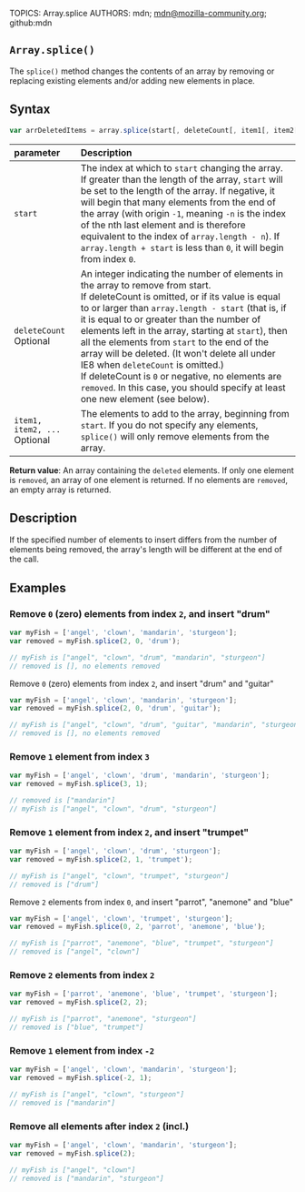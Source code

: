 TOPICS: Array.splice
AUTHORS: mdn; mdn@mozilla-community.org; github:mdn

## `Array.splice()`

The `splice()` method changes the contents of an array by removing or replacing existing
elements and/or adding new elements in place.

## Syntax

```javascript
var arrDeletedItems = array.splice(start[, deleteCount[, item1[, item2[, ...]]]])
```

| parameter | Description |
| :-- | :-- |
| `start` | The index at which to `start` changing the array. If greater than the length of the array, `start` will be set to the length of the array. If negative, it will begin that many elements from the end of the array (with origin `-1`, meaning `-n` is the index of the nth last element and is therefore equivalent to the index of `array.length - n`). If `array.length + start` is less than `0`, it will begin from index `0`.
| `deleteCount` Optional | An integer indicating the number of elements in the array to remove from start.<br>If deleteCount is omitted, or if its value is equal to or larger than `array.length - start` (that is, if it is equal to or greater than the number of elements left in the array, starting at `start`), then all the elements from `start` to the end of the array will be deleted. (It won't delete all under IE8 when `deleteCount` is omitted.)<br>If deleteCount is `0` or negative, no elements are `removed`. In this case, you should specify at least one new element (see below). |
| `item1, item2, ...` Optional | The elements to add to the array, beginning from `start`. If you do not specify any elements, `splice()` will only remove elements from the array. |

**Return value**: An array containing the `deleted` elements. If only one element is `removed`, an
array of one element is returned. If no elements are `removed`, an empty array is returned.

## Description

If the specified number of elements to insert differs from the number of elements being removed, the
array's length will be different at the end of the call.

## Examples

### Remove `0` (zero) elements from index `2`, and insert "drum"

```javascript
var myFish = ['angel', 'clown', 'mandarin', 'sturgeon'];
var removed = myFish.splice(2, 0, 'drum');

// myFish is ["angel", "clown", "drum", "mandarin", "sturgeon"]
// removed is [], no elements removed
```

Remove `0` (zero) elements from index `2`, and insert "drum" and "guitar"

```javascript
var myFish = ['angel', 'clown', 'mandarin', 'sturgeon'];
var removed = myFish.splice(2, 0, 'drum', 'guitar');

// myFish is ["angel", "clown", "drum", "guitar", "mandarin", "sturgeon"]
// removed is [], no elements removed
```

### Remove `1` element from index `3`

```javascript
var myFish = ['angel', 'clown', 'drum', 'mandarin', 'sturgeon'];
var removed = myFish.splice(3, 1);

// removed is ["mandarin"]
// myFish is ["angel", "clown", "drum", "sturgeon"]
```

### Remove `1` element from index `2`, and insert "trumpet"

```javascript
var myFish = ['angel', 'clown', 'drum', 'sturgeon'];
var removed = myFish.splice(2, 1, 'trumpet');

// myFish is ["angel", "clown", "trumpet", "sturgeon"]
// removed is ["drum"]
```

Remove `2` elements from index `0`, and insert "parrot", "anemone" and "blue"

```javascript
var myFish = ['angel', 'clown', 'trumpet', 'sturgeon'];
var removed = myFish.splice(0, 2, 'parrot', 'anemone', 'blue');

// myFish is ["parrot", "anemone", "blue", "trumpet", "sturgeon"]
// removed is ["angel", "clown"]
```

### Remove `2` elements from index `2`

```javascript
var myFish = ['parrot', 'anemone', 'blue', 'trumpet', 'sturgeon'];
var removed = myFish.splice(2, 2);

// myFish is ["parrot", "anemone", "sturgeon"]
// removed is ["blue", "trumpet"]
```

### Remove `1` element from index `-2`

```javascript
var myFish = ['angel', 'clown', 'mandarin', 'sturgeon'];
var removed = myFish.splice(-2, 1);

// myFish is ["angel", "clown", "sturgeon"]
// removed is ["mandarin"]
```

### Remove all elements after index `2` (incl.)

```javascript
var myFish = ['angel', 'clown', 'mandarin', 'sturgeon'];
var removed = myFish.splice(2);

// myFish is ["angel", "clown"]
// removed is ["mandarin", "sturgeon"]
```
